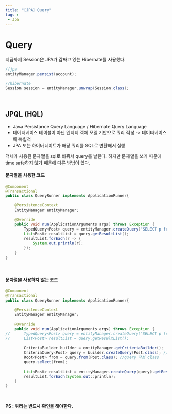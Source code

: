 ```yaml
---
title: "[JPA] Query"
tags :
 - Jpa
---
```




# Query

지금까지 Session은 JPA가 감싸고 있는 Hibernate를 사용했다. 

```java
//jpa
entityManager.persist(account);
		
//hibernate
Session session = entityManager.unwrap(Session.class);
```

<br/>

## JPQL (HQL)

* Java Persistance Query Language / Hibernate Query Language
* 데이터베이스 테이블이 아닌 엔티티 객체 모델 기반으로 쿼리 작성 -> 데이터베이스에 독립적
* JPA 또는 하이버네이트가 해당 쿼리를 SQL로 변환해서 실행



객체가 사용된 문자열을 sql로 바꿔서 query를 날린다. 하지만 문자열을 쓰기 때문에 time safe하지 않기 때문에 다른 방법이 있다.

#### 문자열을 사용한 코드

```java
@Component
@Transactional
public class QueryRunner implements ApplicationRunner{
	
	@PersistenceContext
	EntityManager entityManager;
	
	@Override
	public void run(ApplicationArguments args) throws Exception {
		TypedQuery<Post> query = entityManager.createQuery("SELECT p from Post AS p", Post.class);
		List<Post> resultList = query.getResultList();
		resultList.forEach(r -> {
			System.out.println(r);
		});
	}
}
```

<br/>

#### 문자열을 사용하지 않는 코드

```java
@Component
@Transactional
public class QueryRunner implements ApplicationRunner{
	
	@PersistenceContext
	EntityManager entityManager;
	
	@Override
	public void run(ApplicationArguments args) throws Exception {
//		TypedQuery<Post> query = entityManager.createQuery("SELECT p from Post AS p", Post.class);
//		List<Post> resultList = query.getResultList();
		
		CriteriaBuilder builder = entityManager.getCriteriaBuilder();
		CriteriaQuery<Post> query = builder.createQuery(Post.class); // result type
		Root<Post> from = query.from(Post.class); //query 작성 class
		query.select(from);
		
		List<Post> resultList = entityManager.createQuery(query).getResultList();
		resultList.forEach(System.out::println);
	}
}
```

<br/>



**PS : 쿼리는 반드시 확인을 해야한다.**